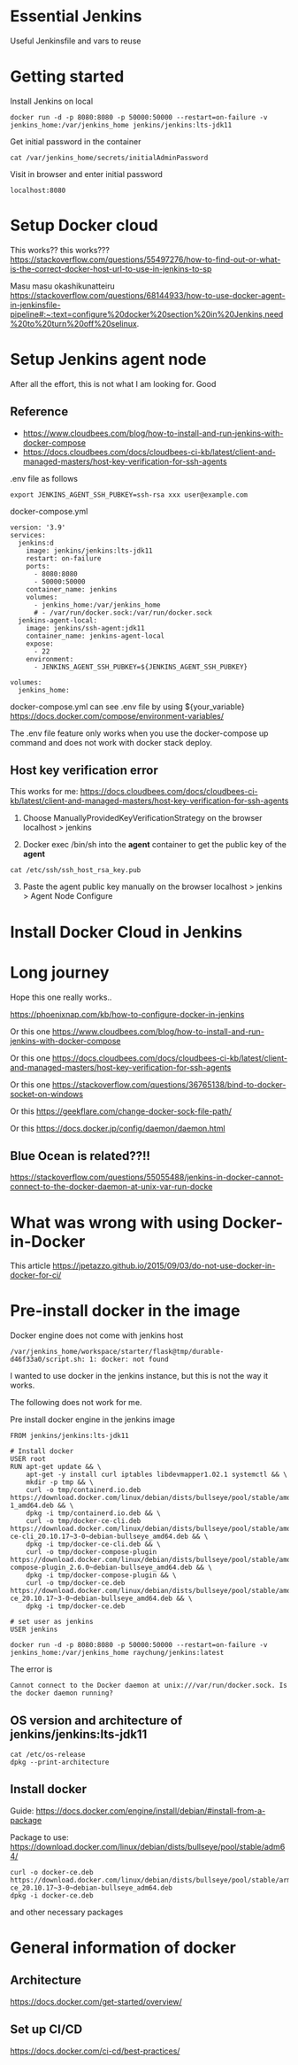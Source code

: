 # Essential Jenkins
Useful Jenkinsfile and vars to reuse

# Getting started

Install Jenkins on local
```
docker run -d -p 8080:8080 -p 50000:50000 --restart=on-failure -v jenkins_home:/var/jenkins_home jenkins/jenkins:lts-jdk11
```

Get initial password in the container
```
cat /var/jenkins_home/secrets/initialAdminPassword
```

Visit in browser and enter initial password 
```
localhost:8080
```


# Setup Docker cloud

This works?? this works???
https://stackoverflow.com/questions/55497276/how-to-find-out-or-what-is-the-correct-docker-host-url-to-use-in-jenkins-to-sp


Masu masu okashikunatteiru
https://stackoverflow.com/questions/68144933/how-to-use-docker-agent-in-jenkinsfile-pipeline#:~:text=configure%20docker%20section%20in%20Jenkins,need%20to%20turn%20off%20selinux.



# Setup Jenkins agent node

After all the effort, this is not what I am looking for. Good

## Reference
 - https://www.cloudbees.com/blog/how-to-install-and-run-jenkins-with-docker-compose
 - https://docs.cloudbees.com/docs/cloudbees-ci-kb/latest/client-and-managed-masters/host-key-verification-for-ssh-agents


.env file as follows
```
export JENKINS_AGENT_SSH_PUBKEY=ssh-rsa xxx user@example.com
```

docker-compose.yml
```
version: '3.9'
services:
  jenkins:d
    image: jenkins/jenkins:lts-jdk11
    restart: on-failure
    ports:
      - 8080:8080
      - 50000:50000
    container_name: jenkins
    volumes:
      - jenkins_home:/var/jenkins_home
      # - /var/run/docker.sock:/var/run/docker.sock
  jenkins-agent-local:
    image: jenkins/ssh-agent:jdk11
    container_name: jenkins-agent-local
    expose:
      - 22
    environment:
      - JENKINS_AGENT_SSH_PUBKEY=${JENKINS_AGENT_SSH_PUBKEY}

volumes:
  jenkins_home:
```

docker-compose.yml can see .env file by using ${your_variable} 
https://docs.docker.com/compose/environment-variables/

The .env file feature only works when you use the docker-compose up command and does not work with docker stack deploy.


## Host key verification error

This works for me:
https://docs.cloudbees.com/docs/cloudbees-ci-kb/latest/client-and-managed-masters/host-key-verification-for-ssh-agents

1. Choose ManuallyProvidedKeyVerificationStrategy on the browser localhost > jenkins

2. Docker exec /bin/sh into the **agent** container to get the public key of the **agent**
```
cat /etc/ssh/ssh_host_rsa_key.pub
```

3. Paste the agent public key manually on the browser localhost > jenkins > Agent Node Configure



# Install Docker Cloud in Jenkins



# Long journey

Hope this one really works..

https://phoenixnap.com/kb/how-to-configure-docker-in-jenkins

Or this one
https://www.cloudbees.com/blog/how-to-install-and-run-jenkins-with-docker-compose

Or this one
https://docs.cloudbees.com/docs/cloudbees-ci-kb/latest/client-and-managed-masters/host-key-verification-for-ssh-agents

Or this one
https://stackoverflow.com/questions/36765138/bind-to-docker-socket-on-windows

Or this 
https://geekflare.com/change-docker-sock-file-path/


Or this
https://docs.docker.jp/config/daemon/daemon.html

## Blue Ocean is related??!!

https://stackoverflow.com/questions/55055488/jenkins-in-docker-cannot-connect-to-the-docker-daemon-at-unix-var-run-docke




# What was wrong with using Docker-in-Docker
This article https://jpetazzo.github.io/2015/09/03/do-not-use-docker-in-docker-for-ci/



# Pre-install docker in the image

Docker engine does not come with jenkins host
```
/var/jenkins_home/workspace/starter/flask@tmp/durable-d46f33a0/script.sh: 1: docker: not found
```
I wanted to use docker in the jenkins instance, but this is not the way it works.

The following does not work for me. 

Pre install docker engine in the jenkins image
```
FROM jenkins/jenkins:lts-jdk11

# Install docker
USER root
RUN apt-get update && \
    apt-get -y install curl iptables libdevmapper1.02.1 systemctl && \
    mkdir -p tmp && \
    curl -o tmp/containerd.io.deb https://download.docker.com/linux/debian/dists/bullseye/pool/stable/amd64/containerd.io_1.6.6-1_amd64.deb && \
    dpkg -i tmp/containerd.io.deb && \
    curl -o tmp/docker-ce-cli.deb https://download.docker.com/linux/debian/dists/bullseye/pool/stable/amd64/docker-ce-cli_20.10.17~3-0~debian-bullseye_amd64.deb && \
    dpkg -i tmp/docker-ce-cli.deb && \
    curl -o tmp/docker-compose-plugin https://download.docker.com/linux/debian/dists/bullseye/pool/stable/amd64/docker-compose-plugin_2.6.0~debian-bullseye_amd64.deb && \
    dpkg -i tmp/docker-compose-plugin && \
    curl -o tmp/docker-ce.deb https://download.docker.com/linux/debian/dists/bullseye/pool/stable/amd64/docker-ce_20.10.17~3-0~debian-bullseye_amd64.deb && \
    dpkg -i tmp/docker-ce.deb

# set user as jenkins
USER jenkins
```

```
docker run -d -p 8080:8080 -p 50000:50000 --restart=on-failure -v jenkins_home:/var/jenkins_home raychung/jenkins:latest
```

The error is
```
Cannot connect to the Docker daemon at unix:///var/run/docker.sock. Is the docker daemon running?
```

## OS version and architecture of jenkins/jenkins:lts-jdk11
```
cat /etc/os-release
dpkg --print-architecture
```

## Install docker

Guide: https://docs.docker.com/engine/install/debian/#install-from-a-package

Package to use: https://download.docker.com/linux/debian/dists/bullseye/pool/stable/adm64/

```
curl -o docker-ce.deb https://download.docker.com/linux/debian/dists/bullseye/pool/stable/arm64/docker-ce_20.10.17~3-0~debian-bullseye_adm64.deb
dpkg -i docker-ce.deb
```
and other necessary packages


# General information of docker

## Architecture
https://docs.docker.com/get-started/overview/

## Set up CI/CD
https://docs.docker.com/ci-cd/best-practices/
